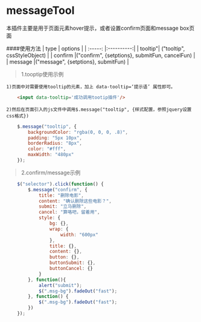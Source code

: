 # messageTool
本插件主要是用于页面元素hover提示，或者设置confirm页面和message box页面

####使用方法
| type    |   options  |
| :-----: |:----------:|
| tooltip"| ("tooltip", cssStyleObject) |
| confirm |("confirm", {setptions}, submitFun, cancelFun) |
| message |("message", {setptions}, submitFun)  |

>1.tooptip使用示例

    1)页面中对需要使用tooltip的元素，加上 data-tooltip=‘提示语’ 属性即可。
    
~~~html
    <input data-tooltip='成功调用tootip插件'/>
~~~~

    2)然后在页面引入的js文件中调用$.message("tooltip", {样式配置，参照jquery设置css格式})
    
~~~javascript
    $.message("tooltip", {
        backgroundColor: "rgba(0, 0, 0, .8)",
        padding: "5px 10px",
        borderRadius: "8px",
        color: "#fff",
        maxWidth: "480px"
    });
~~~
>2.confirm/message示例
~~~javascript
    $("selector").click(function() {
        $.message("confirm", {
            title: "删除电影",
            content: "确认删除这些电影？",
            submit: "立马删除",
            cancel: "算咯吧，留着用",
            style: {
                bg: {},
                wrap: {
                    width: "600px"
                },
                title: {},
                content: {},
                button: {},
                buttonSubmit: {},
                buttonCancel: {}
            }
        }, function(){
            alert("submit");
            $(".msg-bg").fadeOut("fast");
        }, function() {
            $(".msg-bg").fadeOut("fast");
        })
    });
~~~
